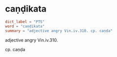 # caṇḍikata

``` toml
dict_label = "PTS"
word = "caṇḍikata"
summary = "adjective angry Vin.iv.310. cp. caṇḍa"
```

adjective angry Vin.iv.310.

cp. caṇḍa

